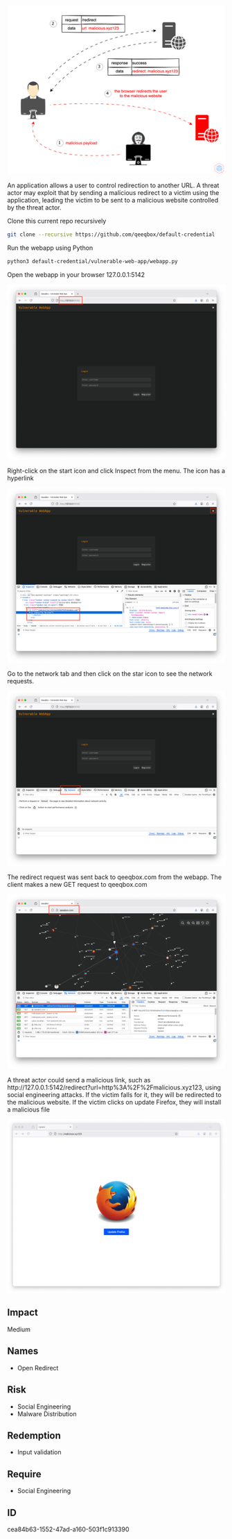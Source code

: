 <p align="center"> <img src="https://raw.githubusercontent.com/qeeqbox/open-redirect/main/content/open-redirect.svg"></p>

An application allows a user to control redirection to another URL. A threat actor may exploit that by sending a malicious redirect to a victim using the application, leading the victim to be sent to a malicious website controlled by the threat actor.

Clone this current repo recursively
```sh
git clone --recursive https://github.com/qeeqbox/default-credential
```
Run the webapp using Python
```sh
python3 default-credential/vulnerable-web-app/webapp.py
```
Open the webapp in your browser 127.0.0.1:5142
<p align="center"> <img src="https://raw.githubusercontent.com/qeeqbox/open-redirect/main/content/1.png"></p>
Right-click on the start icon and click Inspect from the menu. The icon has a hyperlink
<p align="center"> <img src="https://raw.githubusercontent.com/qeeqbox/open-redirect/main/content/2.png"></p>
Go to the network tab and then click on the star icon to see the network requests.
<p align="center"> <img src="https://raw.githubusercontent.com/qeeqbox/open-redirect/main/content/3.png"></p>
The redirect request was sent back to qeeqbox.com from the webapp. The client makes a new GET request to qeeqbox.com
<p align="center"> <img src="https://raw.githubusercontent.com/qeeqbox/open-redirect/main/content/4.png"></p>
A threat actor could send a malicious link, such as http://127.0.0.1:5142/redirect?url=http%3A%2F%2Fmalicious.xyz123, using social engineering attacks. If the victim falls for it, they will be redirected to the malicious website. If the victim clicks on update Firefox, they will install a malicious file
<p align="center"> <img src="https://raw.githubusercontent.com/qeeqbox/open-redirect/main/content/5.png"></p>

## Impact
Medium

## Names
- Open Redirect

## Risk
- Social Engineering
- Malware Distribution

## Redemption
- Input validation

## Require
- Social Engineering

## ID
cea84b63-1552-47ad-a160-503f1c913390
